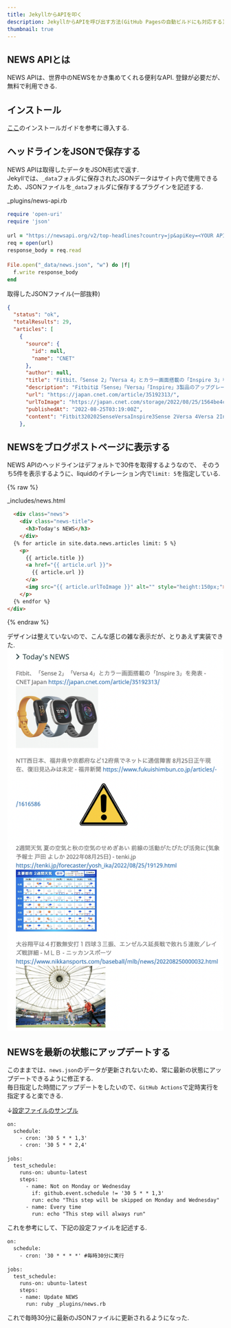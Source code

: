 ```yaml
---
title: JekyllからAPIを叩く
description: JekyllからAPIを呼び出す方法(GitHub Pagesの自動ビルドにも対応する)
thumbnail: true
---
```


## NEWS APIとは
NEWS APIは、世界中のNEWSをかき集めてくれる便利なAPI. 登録が必要だが、無料で利用できる.  

## インストール
[ここ](https://newsapi.org/docs/get-started)のインストールガイドを参考に導入する.  

## ヘッドラインをJSONで保存する

NEWS APIは取得したデータをJSON形式で返す.  
Jekyllでは、`_data`フォルダに保存されたJSONデータはサイト内で使用できるため、JSONファイルを`_data`フォルダに保存するプラグインを記述する.  


_plugins/news-api.rb
```ruby
require 'open-uri'
require 'json'

url = "https://newsapi.org/v2/top-headlines?country=jp&apiKey=<YOUR API KEY>"
req = open(url)
response_body = req.read

File.open("_data/news.json", "w") do |f|
  f.write response_body
end

```


取得したJSONファイル(一部抜粋)  
```json
{
  "status": "ok",
  "totalResults": 29,
  "articles": [
    {
      "source": {
        "id": null,
        "name": "CNET"
      },
      "author": null,
      "title": "Fitbit、「Sense 2」「Versa 4」とカラー画面搭載の「Inspire 3」を発表 - CNET Japan",
      "description": "Fitbitは「Sense」「Versa」「Inspire」3製品のアップグレードモデルを発表した。「Sense 2」と「Versa 4」はデザインが刷新されてさらに薄型軽量となり、「Inspire 3」は待望のカラーディスプレイを搭載している。",
      "url": "https://japan.cnet.com/article/35192313/",
      "urlToImage": "https://japan.cnet.com/storage/2022/08/25/1564be4cf90ec3cc016b97c2d8a7c6a6/t/640/480/d/fitbit-fall-lineup-2022_1280x960.jpg",
      "publishedAt": "2022-08-25T03:19:00Z",
      "content": "Fitbit320202SenseVersaInspire3Sense 2Versa 4Versa 2Inspire 31\r\n99.95299.95128003280093PremiumFitbit\r\nSense 2EDAEDA\r\nFitbitFitbit1\r\nPremium10Sense 2\r\nSense 26121\r\nAndroid\r\nFitbit Versa 4Sense 270GPS\r\n… [+39 chars]"
    },
```



## NEWSをブログポストページに表示する
NEWS APIのヘッドラインはデフォルトで30件を取得するようなので、
そのうち5件を表示するように、liquidのイテレーション内で`limit: 5`を指定している.  

{% raw %}

_includes/news.html
```html
  <div class="news">
    <div class="news-title">
      <h3>Today's NEWS</h3>
    </div>
  {% for article in site.data.news.articles limit: 5 %}
    <p>
      {{ article.title }}
      <a href="{{ article.url }}">
        {{ article.url }}
      </a>
      <img src="{{ article.urlToImage }}" alt="" style="height:150px;">
    </p>
  {% endfor %}
</div>
```
{% endraw %}

デザインは整えていないので、こんな感じの雑な表示だが、とりあえず実装できた.  
![](/images/githubpages/posts/2022-08-25-news/image1.png)

## NEWSを最新の状態にアップデートする
このままでは、`news.json`のデータが更新されないため、常に最新の状態にアップデートできるように修正する.  
毎日指定した時間にアップデートをしたいので、`GitHub Actions`で定時実行を指定すると楽できる.  


↓[設定ファイルのサンプル](https://docs.github.com/en/actions/using-workflows/events-that-trigger-workflows)  
```
on:
  schedule:
    - cron: '30 5 * * 1,3'
    - cron: '30 5 * * 2,4'

jobs:
  test_schedule:
    runs-on: ubuntu-latest
    steps:
      - name: Not on Monday or Wednesday
        if: github.event.schedule != '30 5 * * 1,3'
        run: echo "This step will be skipped on Monday and Wednesday"
      - name: Every time
        run: echo "This step will always run"
```

これを参考にして、下記の設定ファイルを記述する.  
```
on:
  schedule:
    - cron: '30 * * * *' #毎時30分に実行

jobs:
  test_schedule:
    runs-on: ubuntu-latest
    steps:
    - name: Update NEWS
      run: ruby _plugins/news.rb
```

これで毎時30分に最新のJSONファイルに更新されるようになった.  

